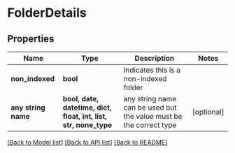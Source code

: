 # FolderDetails


## Properties
Name | Type | Description | Notes
------------ | ------------- | ------------- | -------------
**non_indexed** | **bool** | Indicates this is a non-indexed folder | 
**any string name** | **bool, date, datetime, dict, float, int, list, str, none_type** | any string name can be used but the value must be the correct type | [optional]

[[Back to Model list]](../README.md#documentation-for-models) [[Back to API list]](../README.md#documentation-for-api-endpoints) [[Back to README]](../README.md)


